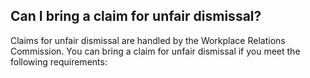 ##  Can I bring a claim for unfair dismissal?

Claims for unfair dismissal are handled by the Workplace Relations Commission.
You can bring a claim for unfair dismissal if you meet the following
requirements:
